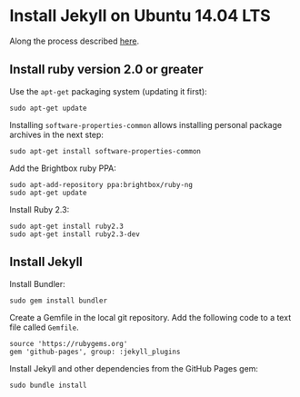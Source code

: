 
# Install Jekyll on Ubuntu 14.04 LTS

Along the process described [here](https://help.github.com/articles/setting-up-your-github-pages-site-locally-with-jekyll/#platform-linux).


## Install ruby version 2.0 or greater

Use the `apt-get` packaging system (updating it first):

    sudo apt-get update
    
Installing `software-properties-common` allows installing personal package archives in the next step:   

    sudo apt-get install software-properties-common
    
Add the Brightbox ruby PPA:

    sudo apt-add-repository ppa:brightbox/ruby-ng
    sudo apt-get update
    
Install Ruby 2.3:    
    
    sudo apt-get install ruby2.3
    sudo apt-get install ruby2.3-dev
    
## Install Jekyll    
    
Install Bundler:

    sudo gem install bundler

Create a Gemfile in the local git repository.
Add the following code to a text file called `Gemfile`.

    source 'https://rubygems.org'
    gem 'github-pages', group: :jekyll_plugins
    
Install Jekyll and other dependencies from the GitHub Pages gem:

    sudo bundle install
    
    






    